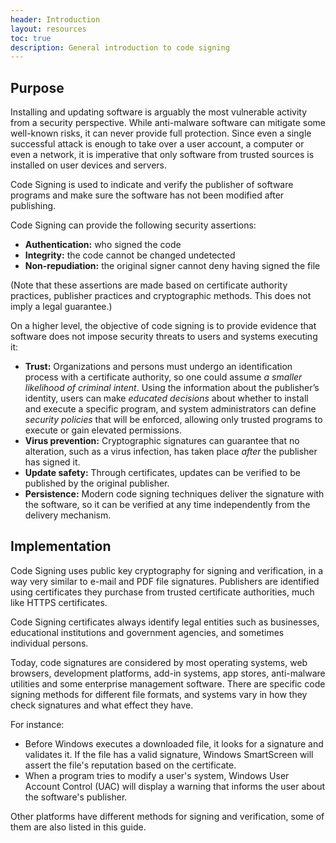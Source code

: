 ```yaml
---
header: Introduction
layout: resources
toc: true
description: General introduction to code signing
---
```


## Purpose

Installing and updating software is arguably the most vulnerable activity from a security perspective. While anti-malware software can mitigate some well-known risks, it can never provide full protection. Since even a single successful attack is enough to take over a user account, a computer or even a network, it is imperative that only software from trusted sources is installed on user devices and servers.

Code Signing is used to indicate and verify the publisher of software programs and make sure the software has not been modified after publishing.

Code Signing can provide the following security assertions:

* **Authentication:** who signed the code
* **Integrity:** the code cannot be changed undetected
* **Non-repudiation:** the original signer cannot deny having signed the file

(Note that these assertions are made based on certificate authority practices, publisher practices and cryptographic methods. This does not imply a legal guarantee.)

On a higher level, the objective of code signing is to provide evidence that software does not impose security threats to users and systems executing it:

* **Trust:** Organizations and persons must undergo an identification process with a certificate authority, so one could assume *a smaller likelihood of criminal intent*. Using the information about the publisher’s identity, users can make *educated decisions* about whether to install and execute a specific program, and system administrators can define *security policies* that will be enforced, allowing only trusted programs to execute or gain elevated permissions.
* **Virus prevention:** Cryptographic signatures can guarantee that no alteration, such as a virus infection, has taken place *after* the publisher has signed it.
* **Update safety:** Through certificates, updates can be verified to be published by the original publisher.
* **Persistence:** Modern code signing techniques deliver the signature with the software, so it can be verified at any time independently from the delivery mechanism.

## Implementation

Code Signing uses public key cryptography for signing and verification, in a way very similar to e-mail and PDF file signatures. Publishers are identified using certificates they purchase from trusted certificate authorities, much like HTTPS certificates.

Code Signing certificates always identify legal entities such as businesses, educational institutions and government agencies, and sometimes individual persons.

Today, code signatures are considered by most operating systems, web browsers, development platforms, add-in systems, app stores, anti-malware utilities and some enterprise management software. There are specific code signing methods for different file formats, and systems vary in how they check signatures and what effect they have.

For instance:

* Before Windows executes a downloaded file, it looks for a signature and validates it. If the file has a valid signature, Windows SmartScreen will assert the file's reputation based on the certificate.
* When a program tries to modify a user's system, Windows User Account Control (UAC) will display a warning that informs the user about the software's publisher.

Other platforms have different methods for signing and verification, some of them are also listed in this guide.
